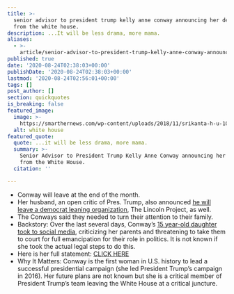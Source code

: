 ```yaml
---
title: >-
  senior advisor to president trump kelly anne conway announcing her departure
  from the white house.
description: ...It will be less drama, more mama.
aliases:
  - >-
    article/senior-advisor-to-president-trump-kelly-anne-conway-announcing-her-departure-from-the-white-house/
published: true
date: '2020-08-24T02:38:03+00:00'
publishDate: '2020-08-24T02:38:03+00:00'
lastmod: '2020-08-24T02:56:01+00:00'
tags: []
post_author: []
section: quickquotes
is_breaking: false
featured_image:
  image: >-
    https://smarthernews.com/wp-content/uploads/2018/11/srikanta-h-u-106669-unsplash-min-scaled.jpg
  alt: white house
featured_quote:
  quote: ...it will be less drama, more mama.
  summary: >-
    Senior Advisor to President Trump Kelly Anne Conway announcing her departure
    from the White House.
  citation: ''

---
```

*   Conway will leave at the end of the month.
*   Her husband, an open critic of Pres. Trump, also announced [he will leave a democrat leaning organization](\"https://www.washingtonpost.com/politics/kellyanne-conway-white-house/2020/08/23/6c26e18a-e5a7-11ea-bc79-834454439a44_story.html\"), The Lincoln Project, as well.
*   The Conways said they needed to turn their attention to their family.
*   Backstory: Over the last several days, Conway’s [15 year-old daughter took to social media](\"https://www.today.com/news/kellyanne-conway-s-daughter-claudia-conway-15-says-she-s-t190044\"), criticizing her parents and threatening to take them to court for full emancipation for their role in politics. It is not known if she took the actual legal steps to do this.
*   Here is her full statement: [CLICK HERE](\"https://www.dropbox.com/s/idvi2pijsbv1ku5/KAC.pdf?dl=0\")
*   Why It Matters: Conway is the first woman in U.S. history to lead a successful presidential campaign (she led President Trump’s campaign in 2016). Her future plans are not known but she is a critical member of President Trump’s team leaving the White House at a critical juncture.